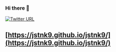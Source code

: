 ### Hi there 👋
[![Twitter URL](https://img.shields.io/twitter/url/https/twitter.com/bukotsunikki.svg?style=social&label=Follow%20%40Joseliyo_Jstnk)](https://twitter.com/Joseliyo_Jstnk)

## [https://jstnk9.github.io/jstnk9/](https://jstnk9.github.io/jstnk9/)


<!--
**jstnk9/jstnk9** is a ✨ _special_ ✨ repository because its `README.md` (this file) appears on your GitHub profile.

Here are some ideas to get you started:

- 🔭 I’m currently working on ...
- 🌱 I’m currently learning ...
- 👯 I’m looking to collaborate on ...
- 🤔 I’m looking for help with ...
- 💬 Ask me about ...
- 📫 How to reach me: ...
- 😄 Pronouns: ...
- ⚡ Fun fact: ...
-->
